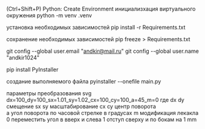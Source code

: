 (Ctrl+Shift+P) Python: Create Environment
инициализхация виртуального окружения
python -m venv .venv

установка необходимых зависимостей
pip install -r Requirements.txt

сохранение необходимых зависимостей
pip freeze > Requirements.txt

git config --global user.email "andkir@mail.ru"
git config --global user.name "andkir1024"

pip install PyInstaller

создание выполняемого файла
pyinstaller --onefile main.py

параметры преобразования svg
dx=100_dy=100_sx=1.01_sy=1.02_cx=100_cy=100_a=45_m=0
где dx dy смещение
    sx sy масштабирование
    cx cy центр поворота  
    a угол поворота по часовой стрелке в градусах
    m модификация лекакла
        0 переместить угол в вверх и слева
        1 отступ сверху и по бокам на 1 mm